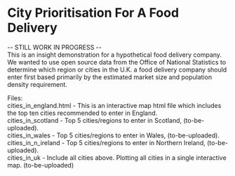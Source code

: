 # City Prioritisation For A Food Delivery

-- STILL WORK IN PROGRESS --<br />
This is an insight demonstration for a hypothetical food delivery company. We wanted to use open source data from the Office of National Statistics to determine which region or cities in the U.K. a food delivery company should enter first based primarily by the estimated market size and population density requirement.<br />

Files:<br />
cities_in_england.html   - This is an interactive map html file which includes the top ten cities recommended to enter in England.<br />
cities_in_scotland  - Top 5 cities/regions to enter in Scotland, (to-be-uploaded).<br />
cities_in_wales     - Top 5 cities/regions to enter in Wales, (to-be-uploaded).<br />
cities_in_n_ireland - Top 5 cities/regions to enter in Northern Ireland, (to-be-uploaded).<br />
cities_in_uk        - Include all cities above. Plotting all cities in a single interactive map. (to-be-uploaded)<br />

